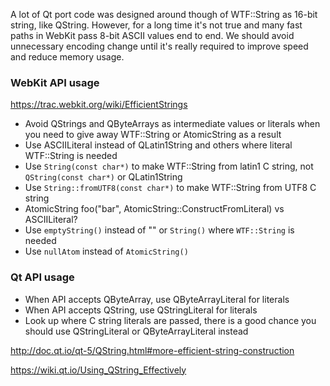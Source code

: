 A lot of Qt port code was designed around though of WTF::String as 16-bit string, like QString. However, for a long time it's not true and many fast paths in WebKit pass 8-bit ASCII values end to end. We should avoid unnecessary encoding change until it's really required to improve speed and reduce memory usage.

### WebKit API usage

https://trac.webkit.org/wiki/EfficientStrings

* Avoid QStrings and QByteArrays as intermediate values or literals when you need to give away WTF::String or AtomicString as a result
* Use ASCIILiteral instead of QLatin1String and others where literal WTF::String is needed
* Use `String(const char*)` to make WTF::String from latin1 C string, not `QString(const char*)` or QLatin1String
* Use `String::fromUTF8(const char*)` to make WTF::String from UTF8 C string
* AtomicString foo("bar", AtomicString::ConstructFromLiteral) vs ASCIILiteral?
* Use `emptyString()` instead of "" or `String()` where `WTF::String` is needed
* Use `nullAtom` instead of `AtomicString()`

### Qt API usage

* When API accepts QByteArray, use QByteArrayLiteral for literals
* When API accepts QString, use QStringLiteral for literals
* Look up where C string literals are passed, there is a good chance you should use QStringLiteral or QByteArrayLiteral instead

http://doc.qt.io/qt-5/QString.html#more-efficient-string-construction

https://wiki.qt.io/Using_QString_Effectively